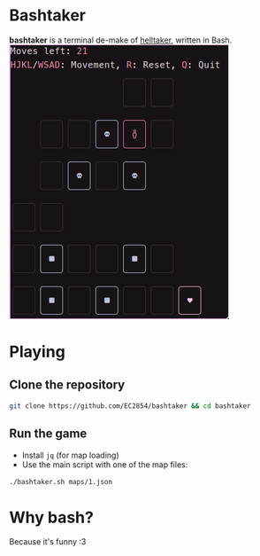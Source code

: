 # Bashtaker
**bashtaker** is a terminal de-make of [helltaker](https://store.steampowered.com/app/1289310/Helltaker/), written in Bash.
![screenshot](screenshots/1.png) 

# Playing
## Clone the repository 
```sh
git clone https://github.com/EC2854/bashtaker && cd bashtaker
```
## Run the game
- Install `jq` (for map loading)
- Use the main script with one of the map files:
```sh
./bashtaker.sh maps/1.json
```

# Why bash? 
Because it's funny :3
